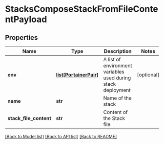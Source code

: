 # StacksComposeStackFromFileContentPayload

## Properties
Name | Type | Description | Notes
------------ | ------------- | ------------- | -------------
**env** | [**list[PortainerPair]**](PortainerPair.md) | A list of environment variables used during stack deployment | [optional] 
**name** | **str** | Name of the stack | 
**stack_file_content** | **str** | Content of the Stack file | 

[[Back to Model list]](../README.md#documentation-for-models) [[Back to API list]](../README.md#documentation-for-api-endpoints) [[Back to README]](../README.md)


